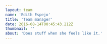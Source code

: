 ```yaml
---
layout: team
name: 'Edith Espejo'
title: 'Team manager'
date: 2016-08-14T00:45:43.212Z
thumbnail: ''
about: 'Does stuff when she feels like it.'
---
```

